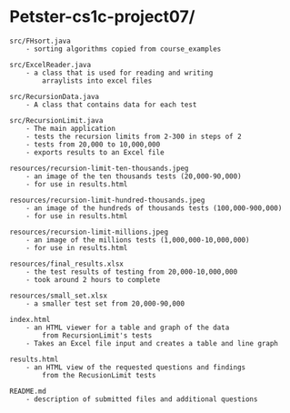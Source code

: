# Petster-cs1c-project07/

    src/FHsort.java
        - sorting algorithms copied from course_examples

    src/ExcelReader.java
        - a class that is used for reading and writing
            arraylists into excel files

    src/RecursionData.java
        - A class that contains data for each test

    src/RecursionLimit.java
        - The main application
        - tests the recursion limits from 2-300 in steps of 2
        - tests from 20,000 to 10,000,000
        - exports results to an Excel file

    resources/recursion-limit-ten-thousands.jpeg
        - an image of the ten thousands tests (20,000-90,000)
        - for use in results.html

    resources/recursion-limit-hundred-thousands.jpeg
        - an image of the hundreds of thousands tests (100,000-900,000)
        - for use in results.html

    resources/recursion-limit-millions.jpeg
        - an image of the millions tests (1,000,000-10,000,000)
        - for use in results.html

    resources/final_results.xlsx
        - the test results of testing from 20,000-10,000,000
        - took around 2 hours to complete

    resources/small_set.xlsx
        - a smaller test set from 20,000-90,000

    index.html
        - an HTML viewer for a table and graph of the data
            from RecursionLimit's tests
        - Takes an Excel file input and creates a table and line graph

    results.html
        - an HTML view of the requested questions and findings
            from the RecusionLimit tests

    README.md
        - description of submitted files and additional questions